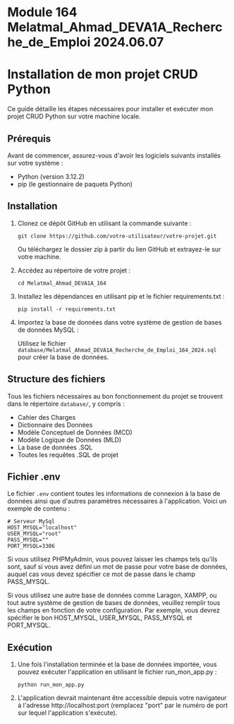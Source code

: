 # Module 164 Melatmal_Ahmad_DEVA1A_Recherche_de_Emploi 2024.06.07

# Installation de mon projet CRUD Python

Ce guide détaille les étapes nécessaires pour installer et exécuter mon projet CRUD Python sur votre machine locale.

## Prérequis

Avant de commencer, assurez-vous d'avoir les logiciels suivants installés sur votre système :

- Python (version 3.12.2)
- pip (le gestionnaire de paquets Python)

## Installation

1. Clonez ce dépôt GitHub en utilisant la commande suivante :

    ```
    git clone https://github.com/votre-utilisateur/votre-projet.git
    ```

    Ou téléchargez le dossier zip à partir du lien GitHub et extrayez-le sur votre machine.

2. Accédez au répertoire de votre projet :

    ```
    cd Melatmal_Ahmad_DEVA1A_164
    ```

3. Installez les dépendances en utilisant pip et le fichier requirements.txt :

    ```
    pip install -r requirements.txt
    ```

4. Importez la base de données dans votre système de gestion de bases de données MySQL :

    Utilisez le fichier `database/Melatmal_Ahmad_DEVA1A_Recherche_de_Emploi_164_2024.sql` pour créer la base de données.

## Structure des fichiers

Tous les fichiers nécessaires au bon fonctionnement du projet se trouvent dans le répertoire `database/`, y compris :

- Cahier des Charges
- Dictionnaire des Données
- Modèle Conceptuel de Données (MCD)
- Modèle Logique de Données (MLD)
- La base de données .SQL
- Toutes les requêtes .SQL de projet

## Fichier .env

Le fichier `.env` contient toutes les informations de connexion à la base de données ainsi que d'autres paramètres nécessaires à l'application. Voici un exemple de contenu :

```plaintext
# Serveur MySql
HOST_MYSQL="localhost"
USER_MYSQL="root"
PASS_MYSQL=""
PORT_MYSQL=3306
```

Si vous utilisez PHPMyAdmin, vous pouvez laisser les champs tels qu'ils sont, sauf si vous avez défini un mot de passe pour votre base de données, auquel cas vous devez spécifier ce mot de passe dans le champ PASS_MYSQL.

Si vous utilisez une autre base de données comme Laragon, XAMPP, ou tout autre système de gestion de bases de données, veuillez remplir tous les champs en fonction de votre configuration. Par exemple, vous devrez spécifier le bon HOST_MYSQL, USER_MYSQL, PASS_MYSQL et PORT_MYSQL.


## Exécution

1. Une fois l'installation terminée et la base de données importée, vous pouvez exécuter l'application en utilisant le fichier run_mon_app.py :

    ```
    python run_mon_app.py
    ```


2. L'application devrait maintenant être accessible depuis votre navigateur à l'adresse http://localhost:port (remplacez "port" par le numéro de port sur lequel l'application s'exécute).